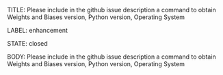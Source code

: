TITLE:
Please include in the github issue description a command to obtain Weights and Biases version, Python version, Operating System

LABEL:
enhancement

STATE:
closed

BODY:
Please include in the github issue description a command to obtain Weights and Biases version, Python version, Operating System

